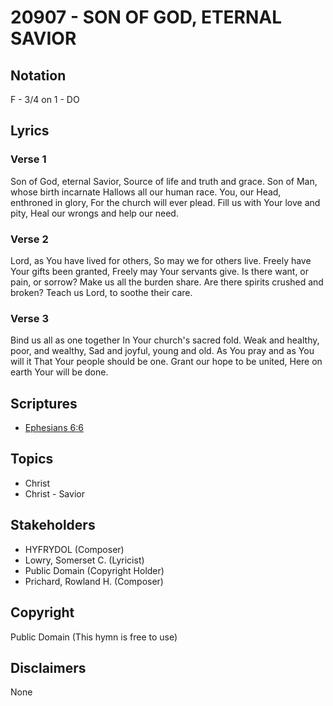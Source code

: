 # 20907 - SON OF GOD, ETERNAL SAVIOR

## Notation

F - 3/4 on 1 - DO

## Lyrics

### Verse 1

Son of God, eternal Savior, Source of life and truth and grace. Son of Man, whose birth incarnate Hallows all our human race. You, our Head, enthroned in glory, For the church will ever plead. Fill us with Your love and pity, Heal our wrongs and help our need.

### Verse 2

Lord, as You have lived for others, So may we for others live. Freely have Your gifts been granted, Freely may Your servants give. Is there want, or pain, or sorrow? Make us all the burden share. Are there spirits crushed and broken? Teach us Lord, to soothe their care.

### Verse 3

Bind us all as one together In Your church's sacred fold. Weak and healthy, poor, and wealthy, Sad and joyful, young and old. As You pray and as You will it That Your people should be one. Grant our hope to be united, Here on earth Your will be done. 


## Scriptures

- [Ephesians 6:6](https://www.biblegateway.com/passage/?search=Ephesians%206%3A6)

## Topics

- Christ
- Christ - Savior

## Stakeholders

- HYFRYDOL (Composer)
- Lowry, Somerset C. (Lyricist)
- Public Domain (Copyright Holder)
- Prichard, Rowland H. (Composer)

## Copyright

Public Domain
(This hymn is free to use)

## Disclaimers

None

